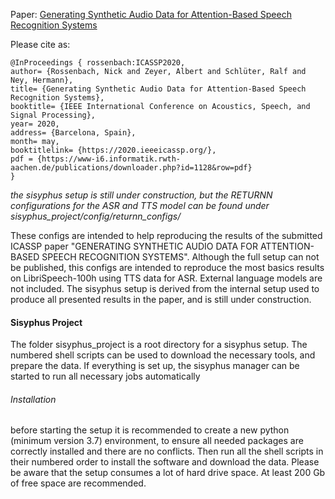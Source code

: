 Paper: [Generating Synthetic Audio Data for Attention-Based Speech Recognition Systems](https://www-i6.informatik.rwth-aachen.de/publications/download/1128/Rossenbach-ICASSP-2020.pdf)

Please cite as:
```
@InProceedings { rossenbach:ICASSP2020,
author= {Rossenbach, Nick and Zeyer, Albert and Schlüter, Ralf and Ney, Hermann},
title= {Generating Synthetic Audio Data for Attention-Based Speech Recognition Systems},
booktitle= {IEEE International Conference on Acoustics, Speech, and Signal Processing},
year= 2020,
address= {Barcelona, Spain},
month= may,
booktitlelink= {https://2020.ieeeicassp.org/},
pdf = {https://www-i6.informatik.rwth-aachen.de/publications/downloader.php?id=1128&row=pdf}
}
```

*the sisyphus setup is still under construction, but the RETURNN configurations for the ASR and TTS model can be found under sisyphus_project/config/returnn_configs/*


These configs are intended to help reproducing the results of the submitted ICASSP paper "GENERATING SYNTHETIC AUDIO DATA FOR ATTENTION-BASED SPEECH RECOGNITION SYSTEMS".
Although the full setup can not be published, this configs are intended to reproduce the most basics results on LibriSpeech-100h using TTS data for ASR.
External language models are not included.
The sisyphus setup is derived from the internal setup used to produce all presented results in the paper, and is still under construction.

#### Sisyphus Project

The folder sisyphus_project is a root directory for a sisyphus setup. The numbered shell scripts can be used to download the necessary tools, and prepare the data. If everything is set up, the sisyphus manager can be started to run all necessary jobs automatically

###### Installation

before starting the setup it is recommended to create a new python (minimum version 3.7) environment, to ensure all needed packages are correctly installed and there are no conflicts.
Then run all the shell scripts in their numbered order to install the software and download the data. Please be aware that the setup consumes a lot of hard drive space. At least 200 Gb of free space are recommended.





